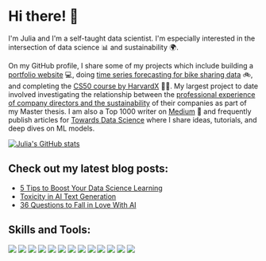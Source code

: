 # Hi there! :wave:

I'm Julia and I'm a self-taught data scientist. I'm especially interested in the intersection of data science :bar_chart: and sustainability :earth_africa:. 

On my GitHub profile, I share some of my projects which include building a [portfolio website](https://github.com/julianikulski/portfolio-website) :computer:, doing [time series forecasting for bike sharing data](https://github.com/julianikulski/bike-sharing) :bike:, and completing the [CS50 course by HarvardX](https://github.com/julianikulski/cs50) :woman_student:. My largest project to date involved investigating the relationship between the [professional experience of company directors and the sustainability](https://github.com/julianikulski/director-experience-sustainability) of their companies as part of my Master thesis. I am also a Top 1000 writer on [Medium](https://medium.com/@julia.nikulski) :memo: and frequently publish articles for [Towards Data Science](https://towardsdatascience.com/) where I share ideas, tutorials, and deep dives on ML models.

[![Julia's GitHub stats](https://github-readme-stats.vercel.app/api?username=julianikulski&hide=prs&count_private=true&show_icons=true&theme=algolia)](https://github.com/julianikulski/github-readme-stats)

## Check out my latest blog posts:
* [5 Tips to Boost Your Data Science Learning](https://towardsdatascience.com/5-tips-to-boost-your-data-science-learning-320a2284690)
* [Toxicity in AI Text Generation](https://towardsdatascience.com/toxicity-in-ai-text-generation-9e9d9646e68f)
* [36 Questions to Fall in Love With AI](https://towardsdatascience.com/36-questions-to-fall-in-love-with-ai-89037cc040ab)

## Skills and Tools:
![](https://img.shields.io/badge/Code-Python-informational?style=flat&logo=python&logoColor=white&color=2CD4A7)
![](https://img.shields.io/badge/Tools-PostgreSQL-informational?style=flat&logo=postgresql&logoColor=white&color=2CD4A7)
![](https://img.shields.io/badge/Frontend-HTML-informational?style=flat&logo=html5&logoColor=white&color=2CD4A7)
![](https://img.shields.io/badge/Frontend-Bootstrap-informational?style=flat&logo=bootstrap&logoColor=white&color=2CD4A7)
![](https://img.shields.io/badge/Editor-Atom-informational?style=flat&logo=atom&logoColor=white&color=2CD4A7)
![](https://img.shields.io/badge/Shell-Bash-informational?style=flat&logo=gnubash&logoColor=white&color=2CD4A7)
![](https://img.shields.io/badge/MachineLearning-Supervised-informational?style=flat&logoColor=white&color=2CD4A7)
![](https://img.shields.io/badge/MachineLearning-Unsupervised-informational?style=flat&logoColor=white&color=2CD4A7)
![](https://img.shields.io/badge/DeepLearning-PyTorchLightning-informational?style=flat&logo=pytorch&logoColor=white&color=2CD4A7)
![](https://img.shields.io/badge/NLP-HuggingFace-informational?style=flat&logoColor=white&color=2CD4A7)
![](https://img.shields.io/badge/DataViz-Plotly-informational?style=flat&logo=plotly&logoColor=white&color=2CD4A7)
![](https://img.shields.io/badge/DataViz-Seaborn-informational?style=flat&logoColor=white&color=2CD4A7)
![](https://img.shields.io/badge/Deployment-Heroku-informational?style=flat&logo=heroku&logoColor=white&color=2CD4A7)

